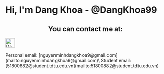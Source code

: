 # Hi, I'm Dang Khoa - @DangKhoa99

<h2 align="center">You can contact me at: </h2>

<p>
  <a href="https://www.facebook.com/nmdk99">
    <img src="https://www.vectorlogo.zone/logos/facebook/facebook-official.svg" alt="Dang Khoa's Facebook Profile" height="30" width="30">
  </a>
</p>
Personal email: [nguyenminhdangkhoa9@gmail.com](mailto:nguyenminhdangkhoa9@gmail.com)\
Student email: [51800882@student.tdtu.edu.vn](mailto:51800882@student.tdtu.edu.vn)



